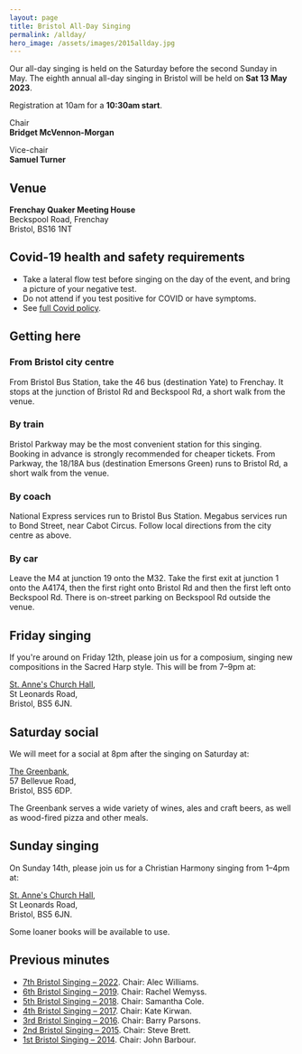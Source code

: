 ```yaml
---
layout: page
title: Bristol All-Day Singing
permalink: /allday/
hero_image: /assets/images/2015allday.jpg
---
```


Our all-day singing is held on the Saturday before the second Sunday in May.
The eighth annual all-day singing in Bristol will be held on **Sat 13 May 2023**.

Registration at 10am for a **10:30am start**.

Chair  
**Bridget McVennon-Morgan**

Vice-chair  
**Samuel Turner**

## Venue

**Frenchay Quaker Meeting House**  
Beckspool Road, Frenchay  
Bristol, BS16 1NT

## Covid-19 health and safety requirements

- Take a lateral flow test before singing on the day of the event, and bring a picture of your negative test.
- Do not attend if you test positive for COVID or have symptoms.
- See [full Covid policy](https://bit.ly/bsh-covid-policy).

## Getting here

### From Bristol city centre

From Bristol Bus Station, take the 46 bus (destination Yate) to Frenchay. It stops at the junction of Bristol Rd and Beckspool Rd, a short walk from the venue.

### By train

Bristol Parkway may be the most convenient station for this singing. Booking in advance is strongly recommended for cheaper tickets. From Parkway, the 18/18A bus (destination Emersons Green) runs to Bristol Rd, a short walk from the venue.

### By coach

National Express services run to Bristol Bus Station. Megabus services run to Bond Street, near Cabot Circus. Follow local directions from the city centre as above.

### By car

Leave the M4 at junction 19 onto the M32. Take the first exit at junction 1 onto the A4174, then the first right onto Bristol Rd and then the first left onto Beckspool Rd. There is on-street parking on Beckspool Rd outside the venue.

## Friday singing

If you're around on Friday 12th, please join us for a composium, singing new compositions in the Sacred Harp style.
This will be from 7–9pm at:

[St. Anne's Church Hall](http://www.stanneschurchbristol.org.uk/),  
St Leonards Road,  
Bristol, BS5 6JN.

## Saturday social

We will meet for a social at 8pm after the singing on Saturday at:

[The Greenbank](https://thegreenbankbristol.co.uk/),  
57 Bellevue Road,  
Bristol, BS5 6DP.

The Greenbank serves a wide variety of wines, ales and craft beers, as well as wood-fired pizza and other meals.

## Sunday singing

On Sunday 14th, please join us for a Christian Harmony singing from 1–4pm at:

[St. Anne's Church Hall](http://www.stanneschurchbristol.org.uk/),  
St Leonards Road,  
Bristol, BS5 6JN.

Some loaner books will be available to use.

## Previous minutes

- [7th Bristol Singing – 2022](http://fasola.org/minutes/search/?n=6369). Chair: Alec Williams.
- [6th Bristol Singing – 2019](http://fasola.org/minutes/search/?n=5916). Chair: Rachel Wemyss.
- [5th Bristol Singing – 2018](http://fasola.org/minutes/search/?n=5615). Chair: Samantha Cole.
- [4th Bristol Singing – 2017](http://fasola.org/minutes/search/?n=5316). Chair: Kate Kirwan.
- [3rd Bristol Singing – 2016](http://fasola.org/minutes/search/?n=5017). Chair: Barry Parsons.
- [2nd Bristol Singing – 2015](http://fasola.org/minutes/search/?n=4724). Chair: Steve Brett.
- [1st Bristol Singing – 2014](http://fasola.org/minutes/search/?n=4440). Chair: John Barbour.
